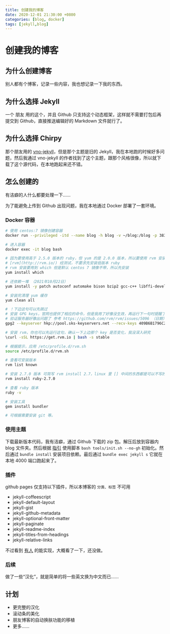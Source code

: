 ```yaml
---
title: 创建我的博客
date: 2020-12-01 21:30:00 +0800
categories: [blog, docker]
tags: [jekyll,blog]
---
```


# 创建我的博客

## 为什么创建博客

别人都有个博客，记录一些内容，我也想记录一下我的东西。

## 为什么选择 Jekyll

一个 朋友 用的这个，并且 Github 只支持这个动态框架，这样就不需要打包后再提交到 Github，直接推送编辑好的 Markdown 文件就行了。

## 为什么选择 Chirpy

那个朋友用的 [vno-jekyll](https://github.com/onevcat/vno-jekyll)，但是那个主题是旧的 Jekyll，我在本地跑的时候好多问题，然后我通过 vno-jekyll 的作者找到了这个主题，跟那个风格很像，所以就下载了这个源代码，在本地跑起来还不错。

## 怎么创建的

有洁癖的人什么都要处理一下……

为了能避免上传到 Github 出现问题，我在本地通过 Docker 部署了一套环境。

### Docker 容器
``` bash
# 使用 centos:7 镜像创建容器
docker run --privileged -itd --name blog -h blog -v ~/blog:/blog -p 38322:38322   centos:7 /usr/sbin/init

# 进入容器 
docker exec -it blog bash

# 因为要使用高于 2.5.0 版本的 ruby，但 yum 的是 2.0.0 版本，所以要使用 rvm 安装高版本。
# [rvm](http://rvm.io/) 经测试，不要求先安装低版本 ruby
# rvm 安装要用到 which 但是默认 centos 7 镜像不带，所以先安装
yum install which

# 还依赖一堆 （2021年10月22日）
yum install -y patch autoconf automake bison bzip2 gcc-c++ libffi-devel libtool make patch readline-devel ruby sqlite-devel zlib-devel glibc-headers glibc-devel openssl-devel

# 安装完清理 yum 缓存 
yum clean all

# ！下边这句可以先跳过
# 安装 GPG keys，官网也提供了相应的命令，但是我用了好像没生效，再运行下一句时提醒了用这句
# 验证服务器好像出问题了 参考 https://github.com/rvm/rvm/issues/5096 （日期）
gpg2 --keyserver hkp://pool.sks-keyservers.net --recv-keys 409B6B1796C275462A1703113804BB82D39DC0E3 7D2BAF1CF37B13E2069D6956105BD0E739499BDB

# 安装 rvm，你也可以先运行这句，确认一下上边那个 key 是否变化，我没深入研究
\curl -sSL https://get.rvm.io | bash -s stable

# 根据提示，应用 /etc/profile.d/rvm.sh
source /etc/profile.d/rvm.sh

# 查看可安装版本
rvm list known

# 安装 2.7.0 版本 可简写 rvm install 2.7，linux 里 [] 中间的东西都是可以不写的
rvm install ruby-2.7.0

# 查看 ruby 版本
ruby -v

# 安装工具
gem install bundler

# 可根据需要安装 git 等。
```
### 使用主题

下载最新版本代码，我有洁癖，通过 Github 下载的 zip 包。解压后放到容器内 blog 文件夹。然后根据 [指引](https://chirpy.cotes.info/posts/getting-started/) 使用脚本 `bash tools/init.sh --no-gh` 初始化。然后通过 `bundle install` 安装项目依赖。最后通过 `bundle exec jekyll s` 它就在本地 4000 端口跑起来了。


### 插件
github pages 仅支持以下插件，所以本博客的 `分类、标签` 不可用

* jekyll-coffeescript
* jekyll-default-layout
* jekyll-gist
* jekyll-github-metadata
* jekyll-optional-front-matter
* jekyll-paginate
* jekyll-readme-index
* jekyll-titles-from-headings
* jekyll-relative-links

不过看到 [有人](https://github.com/jinyb09017/jinyb09017.github.io) 的能实现，大概看了一下，还没做。

### 后续

做了一些“汉化”，就是简单的将一些英文换为中文而已……

## 计划

* 更完整的汉化
* 滚动条的美化
* 朋友博客的自动换肤功能的移植
* 更多……
